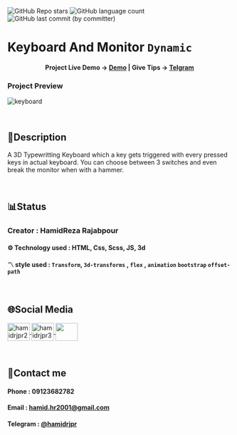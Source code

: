 ![GitHub Repo stars](https://img.shields.io/github/stars/hamidrjpr2/keyboard?style=flat&logo=star) ![GitHub language count](https://img.shields.io/github/languages/count/hamidrjpr2/keyboard?color=%23c1121f) ![GitHub last commit (by committer)](https://img.shields.io/github/last-commit/hamidrjpr2/keyboard)

# Keyboard And Monitor `Dynamic`

<h4 align="center">
  <span>Project Live Demo -> </span>
  <a href="https://hamidrjpr2.github.io/keyboard/" target="_blank">Demo</a>
  |
  <span>Give Tips -> </span>
  <a href="https://hamidrjpr2.github.io/keyboard/" target="_blank">Telgram</a>
</h4>

### Project Preview
![keyboard](https://github.com/hamidrjpr2/keyboard/assets/155876163/891a9c14-dcdf-4f31-a068-155bfb458a95)

<br>

## 📃Description
  A 3D Typewritting Keyboard which a key gets triggered with every pressed keys in actual keyboard. You can choose between 3 switches and even break the monitor when with a hammer.

<br>

## 📊Status
### Creator : HamidReza Rajabpour
#### ⚙️ Technology used : HTML, Css, Scss, JS, 3d
#### 〽️ style used : `Transform`, `3d-transforms` , `flex` , `animation` `bootstrap` `offset-path`
<br>

## 🌐Social Media
<p align="left"> 
  <a href="https://linkedin.com/in/hamidrjpr2" target="blank">
    <img align="center" src="https://raw.githubusercontent.com/rahuldkjain/github-profile-readme-generator/master/src/images/icons/Social/linked-in-alt.svg" alt="hamidrjpr2" height="40" width="50" />
  </a>
  <a href="https://instagram.com/hamidrjpr3" target="blank">
  <img align="center" src="https://raw.githubusercontent.com/rahuldkjain/github-profile-readme-generator/master/src/images/icons/Social/instagram.svg" alt="hamidrjpr3" height="40" width="50" />
  </a>
  <a href="https://github.com/hamidrjpr2">
    <img align="center" src="https://cdn.jsdelivr.net/gh/devicons/devicon/icons/github/github-original.svg" width="50" height="40">
  </a>
</p>
<br>

## 🔰Contact me
#### Phone : 09123682782
#### Email : hamid.hr2001@gmail.com
#### Telegram : [@hamidrjpr](https://telegram.me/hamidrjpr)

